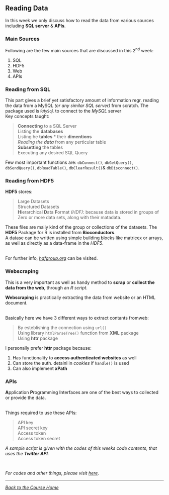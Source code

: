 ## Reading Data

In this week we only discuss how to read the data from various sources including **SQL server** & **APIs**.

### Main Sources
Following are the few main sources that are discussed in this 2<sup>nd</sup> week:
1. SQL
2. HDF5
3. Web
4. APIs

### Reading from SQL
This part gives a brief yet satisfactory amount of information regr. reading the data from a MySQL _(or any similar SQL server)_ from scratch. The package used is ```RMySql``` to connect to the _MySQL_ server<br />
Key concepts taught:
> **Connecting** to a SQL Server<br />
> Listing the **databases**<br />
> Listing he **tables** * their **dimentions**<br />
> _Reading the **data**_ from any perticular table<br />
> **Subsetting** the tables<br />
> Executing any desired SQL Query

Few most important functions are: ```dbConnect()```, ```dbGetQuery()```, ```dbSendQuery()```, ```dbReadTable()```, ```dbClearResult()```& ```dbDisconnect()```.


### Reading from HDF5
**HDF5** stores:<br />
> Large Datasets<br />
> Structured Datasets<br />
> **H**ierarchical **D**ata **F**ormat _(HDF)_: because data is stored in groups of Zero or more data sets, along with their matadata.

These files are maily kind of the group or collections of the datasets. The **HDF5** Package for R is installed from **Bioconductors**.<br />
A datase can be written using simple building blocks like matricex or arrays, as well as directly as a data-frame in the _HDF5_.<br /><br />

For further info, [_hdfgroup.org_](https://hdfgroup.org) can be visited.


### Webscraping
This is a very important as well as handy method to **scrap** or **collect the data from the web**, through an _R script_.<br />

**Webscraping** is practically extracting the data from website or an HTML document.<br /><br />

Basically here we have 3 different ways to extract contants fromweb:<br />
> By esteblishing the connection using ```url()```<br />
> Using library ```htmlParseTree()``` function from **XML** package<br />
> Using **httr** package

I personally prefer **httr** package because:
1. Has functionality to **access authenticated websites** as well
2. Can store the auth. detainl in _cookies_ if ```handle()``` is used
3. Can also implement **xPath**


### APIs
**A**pplication **P**rogramming **I**nterfaces are one of the best ways to collected or provide the data.<br /><br />

Things required to use these APIs:<br />
> API key<br />
> API secret key<br />
> Access token<br />
> Access token secret

_A sample script is given with the codes of this weeks code contents, that uses the **Twitter API**._

<br />

_For codes and other things, please visit [here](https://github.com/ravi-prakash1907/Data-Science-in-R/tree/master/Getting%20and%20Cleaning%20Data/week2)._<br />

<hr />

[_Back to the Course Home_](../)
